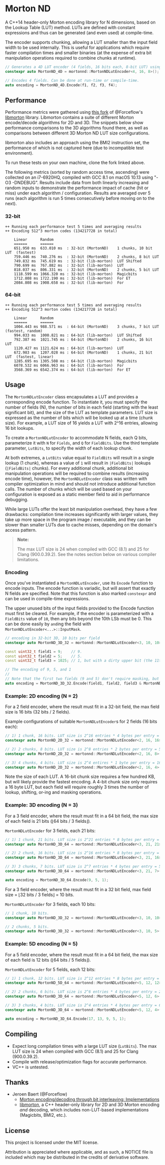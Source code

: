 # Morton ND
A C++14 header-only Morton encoding library for N dimensions, based on the Lookup Table (LUT) method. LUTs are defined with constant expressions and thus can be generated (and even used) at compile-time.

The encoder supports chunking, allowing a LUT smaller than the input field width to be used internally. This is useful for applications which require faster compilation times and smaller binaries (at the expense of extra bit manipulation operations required to combine chunks at runtime).

```c++
// Generates a 4D LUT encoder (4 fields, 16 bits each, 8-bit LUT) using the compiler.
constexpr auto MortonND_4D = mortonnd::MortonNDLutEncoder<4, 16, 8>();

// Encodes 4 fields. Can be done at run-time or compile-time.
auto encoding = MortonND_4D.Encode(f1, f2, f3, f4);
```

## Performance
Performance metrics were gathered using [this fork](https://github.com/kevinhartman/libmorton#fork-changes) of @Forceflow's [libmorton](https://github.com/Forceflow/libmorton) library. Libmorton contains a suite of different Morton encode/decode algorithms for 2D and 3D. The snippets below show performance comparisons to the 3D algorithms found there, as well as comparisons between different 3D Morton ND LUT size configurations.

libmorton also includes an approach using the BMI2 instruction set, the performance of which is not captured here (due to incompatible test environment).

To run these tests on your own machine, clone the fork linked above.

The following metrics (sorted by random access time, ascending) were collected on an i7-6920HQ, compiled with GCC 8.1 on macOS 10.13 using "-O3 -DNDEBUG". Results include data from both linearly increasing and random inputs to demonstrate the performance impact of cache (hit or miss) under each algorithm / configuration. Results are averaged over 5 runs (each algorithm is run 5 times consecutively before moving on to the next).

### 32-bit
```
++ Running each performance test 5 times and averaging results
++ Encoding 512^3 morton codes (134217728 in total)

    Linear      Random
    ======      ======
    651.950 ms  633.010 ms  : 32-bit (MortonND)    1 chunks, 10 bit LUT  (fastest)
    759.446 ms  740.276 ms  : 32-bit (MortonND)    2 chunks, 8 bit LUT
    749.832 ms  745.619 ms  : 32-bit (lib-morton)  LUT Shifted
    790.699 ms  767.882 ms  : 32-bit (lib-morton)  LUT
    818.037 ms  806.331 ms  : 32-bit (MortonND)    2 chunks, 5 bit LUT
    1118.599 ms 1066.320 ms : 32-bit (lib-morton)  Magicbits
    1712.808 ms 1722.190 ms : 32-bit (lib-morton)  For ET
    2084.808 ms 1908.658 ms : 32-bit (lib-morton)  For
```

### 64-bit
```
++ Running each performance test 5 times and averaging results
++ Encoding 512^3 morton codes (134217728 in total)

    Linear      Random
    ======      ======
    1004.443 ms 988.571 ms  : 64-bit (MortonND)    3 chunks, 7 bit LUT   (fastest, random)
    994.033 ms  1000.821 ms : 64-bit (lib-morton)  LUT Shifted
    792.387 ms  1021.745 ms : 64-bit (MortonND)    2 chunks, 16 bit LUT
    1120.427 ms 1121.624 ms : 64-bit (lib-morton)  LUT
    672.983 ms  1207.028 ms : 64-bit (MortonND)    1 chunks, 21 bit LUT  (fastest, linear)
    1285.695 ms 1305.508 ms : 64-bit (lib-morton)  Magicbits
    6078.532 ms 6066.963 ms : 64-bit (lib-morton)  For
    3568.369 ms 6542.374 ms : 64-bit (lib-morton)  For ET
```

## Usage
The `MortonNDLutEncoder` class encapsulates a LUT and provides a corresponding encode function. To instantiate it, you must specify the number of fields (N), the number of bits in each field (starting with the least significant bit), and the size of the LUT as template parameters. LUT size is expressed as the number of bits which will be looked up at a time (chunk size). For example, a LUT size of 16 yields a LUT with 2^16 entries, allowing 16 bit lookups.

To create a `MortonNDLutEncoder` to accommodate N fields, each Q bits, parameterize it with `N` for `Fields`,  and `Q` for `FieldBits`. Use the third template parameter, `LutBits`, to specify the width of each lookup chunk.

At both extremes, a  `LutBits` value equal to `FieldBits` will result in a single lookup (1 chunk), whereas a value of `1` will result in `|FieldBits|` lookups (`|FieldBits|` chunks). For every additional chunk, additional bit manipulation operations will be required to combine results (increasing encode time), however, the `MortonNDLutEncoder` class was written with compiler optimization in mind and should not introduce additional function calls. The number of chunks which will be used based on your configuration is exposed as a static member field to aid in performance debugging.

While large LUTs offer the least bit manipulation overhead, they have a few drawbacks: compilation time increases significantly with larger values, they take up more space in the program image / executable, and they can be slower than smaller LUTs due to cache misses, depending on the domain's access pattern.

<blockquote>
<b>Note:</b></p>
The max LUT size is 24 when compiled with GCC (8.1) and 25 for Clang (900.0.39.2). See the notes section below on various compiler limitations.
</blockquote>

### Encoding
Once you've instantiated a `MortonNDLutEncoder`, use its `Encode` function to encode inputs. The encode function is variadic, but will assert that exactly N fields are specified. Note that this function is also marked `constexpr` and can be used in compile-time expressions.

The upper unused bits of the input fields provided to the Encode function must first be cleared. For example, if the encoder is parameterized with a `FieldBits` value of `10`, then any bits beyond the 10th LSb must be 0. This can be done easily by `and`ing the field with `MortonNDLutEncoder<...>::InputMask`.

```c++
// encoding in 32-bit 3D, 10 bits per field
constexpr auto MortonND_3D_32 = mortonnd::MortonNDLutEncoder<3, 10, 10>();

const uint32_t field1 = 9;    // 9.
const uint32_t field2 = 5;    // 5.
const uint32_t field3 = 1025; // 1, but with a dirty upper bit (the 11th LSb is set).

// The encoding of 9, 5, and 1
// 
// Note that the first two fields (9 and 5) don't require masking, but field3 (1) does since an upper unused bit is set.
auto encoding = MortonND_3D_32.Encode(field1, field2, field3 & MortonND_3D_32::InputMask);
```

### Example: 2D encoding (N = 2)
For a 2 field encoder, where the result must fit in a 32-bit field, the max field size is 16 bits (32 bits / 2 fields).

Example configurations of suitable `MortonNDLutEncoder`s for 2 fields (16 bits each):

```c++
// 1) 1 chunk, 16 bits. LUT size is 2^16 entries * 4 bytes per entry = 262.144 KB
constexpr auto MortonND_2D_32 = mortonnd::MortonNDLutEncoder<2, 16, 16>();

// 2) 2 chunks, 8 bits. LUT size is 2^8 entries * 2 bytes per entry = 512 bytes
constexpr auto MortonND_2D_32 = mortonnd::MortonNDLutEncoder<2, 16, 8>();

// 3) 4 chunks, 4 bits. LUT size is 2^4 entires * 1 byte per entry = 16 bytes
constexpr auto MortonND_2D_32 = mortonnd::MortonNDLutEncoder<2, 16, 4>();
```

Note the size of each LUT. A 16-bit chunk size requires a few hundred KB, but will likely provide the fastest encoding. A 4-bit chunk size only requires a 16 byte LUT, but each field will require roughly 3 times the number of lookup, shifting, or-ing and masking operations.

### Example: 3D encoding (N = 3)
For a 3 field encoder, where the result must fit in a 64 bit field, the max size of each field is 21 bits (⌊64 bits / 3 fields⌋).

`MortonNDLutEncoder` for 3 fields, each 21 bits:

```c++
// 1) 1 chunk, 21 bits. LUT size is 2^21 entries * 8 bytes per entry = 16.777216 MB
constexpr auto MortonND_3D_64 = mortonnd::MortonNDLutEncoder<3, 21, 21>();

// 2) 2 chunk, 16 bits. LUT size is 2^16 entries * 8 bytes per entry = 524.288 KB
constexpr auto MortonND_3D_64 = mortonnd::MortonNDLutEncoder<3, 21, 16>();

// 3) 3 chunks, 7 bits. LUT size is 2^7 entries * 4 bytes per entry = 512 bytes
constexpr auto MortonND_3D_64 = mortonnd::MortonNDLutEncoder<3, 21, 7>();

auto encoding = MortonND_3D_64.Encode(9, 5, 1);
```

For a 3 field encoder, where the result must fit in a 32 bit field, max field size = ⌊32 bits / 3 fields⌋ = 10 bits.

`MortonNDLutEncoder` for 3 fields, each 10 bits:

```c++
// 1 chunk, 10 bits.
constexpr auto MortonND_3D_32 = mortonnd::MortonNDLutEncoder<3, 10, 10>();

// 2 chunks, 5 bits.
constexpr auto MortonND_3D_32 = mortonnd::MortonNDLutEncoder<3, 10, 5>();
```

### Example: 5D encoding (N = 5)
For a 5 field encoder, where the result must fit in a 64 bit field, the max size of each field is 12 bits (⌊64 bits / 5 fields⌋).

`MortonNDLutEncoder` for 5 fields, each 12 bits:

```c++
// 1) 1 chunk, 12 bits. LUT size is 2^12 entries * 8 bytes per entry = 32.768 KB
constexpr auto MortonND_5D_64 = mortonnd::MortonNDLutEncoder<5, 12, 12>();

// 2) 2 chunks, 6 bits. LUT size is 2^6 entries * 4 bytes per entry = 256 bytes
constexpr auto MortonND_3D_64 = mortonnd::MortonNDLutEncoder<5, 12, 6>();

// 3) 3 chunks, 4 bits. LUT size is 2^4 entries * 4 bytes per entry = 64 bytes
constexpr auto MortonND_3D_64 = mortonnd::MortonNDLutEncoder<5, 12, 4>();

auto encoding = MortonND_3D_64.Encode(17, 13, 9, 5, 1);
```

## Compiling
* Expect long compilation times with a large LUT size (`LutBits`). The max LUT size is 24 when compiled with GCC (8.1) and 25 for Clang (900.0.39.2).
* Compile with release/optimization flags for accurate performance.
* VC++ is untested.

## Thanks
* Jeroen Baert (@Forceflow)
  - [Morton encoding/decoding through bit interleaving: Implementations](https://www.forceflow.be/2013/10/07/morton-encodingdecoding-through-bit-interleaving-implementations/)
  - [libmorton](https://github.com/Forceflow/libmorton), a C++ header-only library for 2D and 3D Morton encoding *and* decoding, which includes non-LUT-based implementations (Magicbits, BMI2, etc.).

## License
This project is licensed under the MIT license.

Attribution is appreciated where applicable, and as such, a NOTICE file is included which may be distributed in the credits of derivative software.
